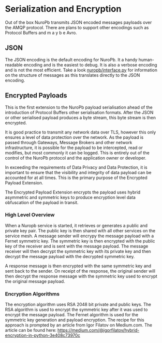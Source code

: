 # Serialization and Encryption

Out of the box NuroPb transmits JSON encoded messages payloads over the AMQP protocol. There are plans to
support other encodings such as Protocol Buffers and  m a y b e Avro.

## JSON
The JSON encoding is the default encoding for NuroPb. It a handy human-readable encoding and is the
easiest to debug. It is also a verbose encoding and is not the most efficient. Take a look
[nuropb/interface.py](#nuropb.interface) for information on the structure of messages as this translates 
directly to the JSON encoding.

## Encrypted Payloads
This is the first extension to the NuroPb payload serialisation ahead of the introduction of Protocol Buffers
other serialisation formats. After the JSON or other serialised payload produces a byte stream, this byte stream
is then encrypted. 

It is good practice to transmit any network data over TLS, however this only ensures a level of data protection 
over the network. As the payload is passed through Gateways, Message Brokers and other network infrastructure, 
it is possible for the payload to be intercepted, read or modifies, but most commonly it can be logged. This 
is entirely out of the control of the NuroPb protocol and the application owner or developer.

In  exceeding the requirements of Data Privacy and Data Protection, it is important to ensure that the 
visibility and integrity of data payload can be accounted for at all times. This is the primary purpose of the 
Encrypted Payload Extension. 

The Encrypted Payload Extension encrypts the payload uses hybrid asymmetric and symmetric keys to produce
encryption level data obfuscation of the payload in transit. 

### High Level Overview

When a Nuropb service is started, it retrieves or generates a public and private key pair. The public key is then 
shared with all other services on the service mesh. A message sender will encrypy the message payload with a 
Fernet symmetric key. The symmetric key is then encrypted with the public key of the receiver and is sent with 
the message payload. The message receiver will then decrypt the symmetric key with its private key and then decrypt 
the message payload with the decrypted symmetric key. 

A response message is then encrypted with the same symmetric key and sent back to the sender. On receipt of the 
response, the original sender will then decrypt the response message with the symmetric key used to encrypt the 
original message payload.

### Encryption Algorithms

The encryption algorithm uses RSA 2048 bit private and public keys. The RSA algorithm is used to encrypt the symmetric
key after it was used to encrypt the message payload. The Fernet algorithm is used for the symmetric key generation
and payload encryption. The recipe for this approach is prompted by an article from Igor Filatov on Medium.com. The 
article can be found here: https://medium.com/@igorfilatov/hybrid-encryption-in-python-3e408c73970c








